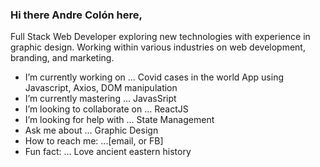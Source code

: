 ### Hi there  Andre Colón here,

Full Stack Web Developer exploring new technologies with experience in graphic design. Working within various industries on web development, branding, and marketing. 

- I’m currently working on ... Covid cases in the world App using Javascript, Axios, DOM manipulation
- I’m currently mastering ...  JavasSript
- I’m looking to collaborate on ... ReactJS
- I’m looking for help with ... State Management
- Ask me about ... Graphic Design
- How to reach me: ...[email, or FB]
- Fun fact: ... Love ancient eastern history

